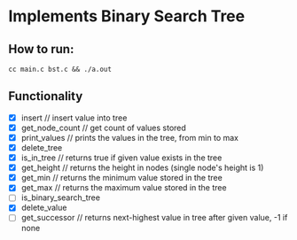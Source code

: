 # Implements Binary Search Tree

## How to run: 
```
cc main.c bst.c && ./a.out
```

## Functionality
- [X] insert // insert value into tree
- [X] get_node_count // get count of values stored
- [X] print_values // prints the values in the tree, from min to max
- [X] delete_tree
- [X] is_in_tree // returns true if given value exists in the tree
- [X] get_height // returns the height in nodes (single node's height is 1)
- [X] get_min // returns the minimum value stored in the tree
- [X] get_max // returns the maximum value stored in the tree
- [ ] is_binary_search_tree
- [X] delete_value
- [ ] get_successor // returns next-highest value in tree after given value, -1 if none